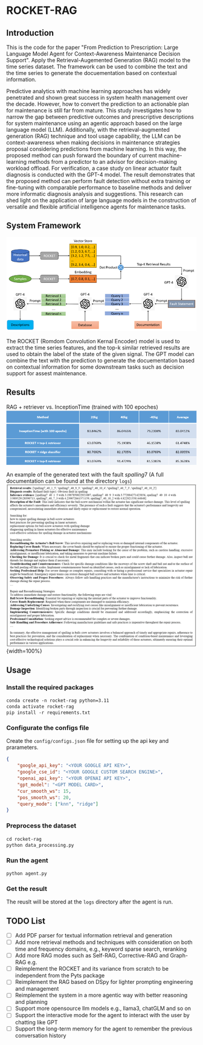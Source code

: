 # ROCKET-RAG

## Introduction

This is the code for the paper "From Prediction to Prescription: Large Language Model Agent for Context-Awareness Maintenance Decision Support". Apply the Retrieval-Augemented Generation (RAG) model to the time series dataset. The framework can be used to combine the text and the time series to generate the docuementation based on contextual information.

Predictive analytics with machine learning approaches has widely penetrated and shown great success in system health management over the decade. However, how to convert the prediction to an actionable plan for maintenance is still far from mature. This study investigates how to narrow the gap between predictive outcomes and prescriptive descriptions for system maintenance using an agentic approach based on the large language model (LLM). Additionally, with the retrieval-augmented generation (RAG) technique and tool usage capability, the LLM can be context-awareness when making decisions in maintenance strategies proposal considering predictions from machine learning. In this way, the proposed method can push forward the boundary of current machine-learning methods from a predictor to an advisor for decision-making workload offload. For verification, a case study on linear actuator fault diagnosis is conducted with the GPT-4 model. The result demonstrates that the proposed method can perform fault detection without extra training or fine-tuning with comparable performance to baseline methods and deliver more informatic diagnosis analysis and suggestions. This research can shed light on the application of large language models in the construction of versatile and flexible artificial intelligence agents for maintenance tasks.

## System Framework
![](assets/diagram_of_agent.png)

The ROCKET (Romdom Convolution Kernal Encoder) model is used to extract the time series features, and the top-k similar retrieved results are used to obtain the label of the state of the given signal. The GPT model can combine the text with the prediction to generate the docuementation based on contextual information for some downstream tasks such as decision support for assest maintenance.

## Results
RAG + retriever vs. InceptionTime (trained with 100 epoches)
![](assets/retrieve_results.PNG)

An example of the generated text with the fault $spalling 7$ (A full documentation can be found at the directory `logs`)
![](assets/generate_documentation.png){width=100%}

## Usage

### Install the required packages

```shell
conda create -n rocket-rag python=3.11
conda activate rocket-rag
pip install -r requirements.txt
```

### Configurate the configs file

Create the `config/configs.json` file for setting up the api key and prarameters.
```json
{
    "google_api_key": "<YOUR GOOGLE API KEY>",
    "google_cse_id": "<YOUR GOOGLE CUSTOM SEARCH ENGINE>",
    "openai_api_key": "<YOUR OPENAI API KEY>",
    "gpt_model": "<GPT MODEL CARD>",
    "cur_smooth_ws": 15,
    "pos_smooth_ws": 20,
    "query_mode": ["knn", "ridge"]
}
```

### Preprocess the dataset

```shell
cd rocket-rag
python data_processing.py
```

### Run the agent

```shell
python agent.py
```

### Get the result
The reuslt will be stored at the `logs` directory after the agent is run.

## TODO List
- [ ] Add PDF parser for textual information retrieval and generation
- [ ] Add more retrieval methods and techniques with consideration on both time and frequency domains, e.g., keyword sparse search, reranking
- [ ] Add more RAG modes such as Self-RAG, Corrective-RAG and Graph-RAG e.g.
- [ ] Reimplement the ROCKET and its variance from scratch to be independent from the Pyts package
- [ ] Reimplement the RAG based on DSpy for lighter prompting engineering and management
- [ ] Reimplement the system in a more agentic way with better reasoning and planning 
- [ ] Support more opensource llm models e.g., llama3, chatGLM and so on
- [ ] Support the interactive mode for the agent to interact with the user by chatting like GPT
- [ ] Support the long-term memory for the agent to remember the previous conversation history
